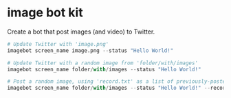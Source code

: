 # image bot kit

Create a bot that post images (and video) to Twitter.

````python
# Update Twitter with 'image.png'
imagebot screen_name image.png --status "Hello World!"

# Update Twitter with a random image from 'folder/with/images'
imagebot screen_name folder/with/images --status "Hello World!"

# Post a random image, using 'record.txt' as a list of previously-posted images
imagebot screen_name folder/with/images --status "Hello World!" --record record.txt
````


